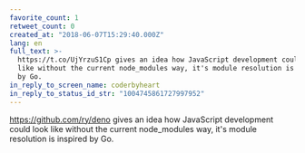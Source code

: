 ```yaml
---
favorite_count: 1
retweet_count: 0
created_at: "2018-06-07T15:29:40.000Z"
lang: en
full_text: >-
  https://t.co/UjYrzuS1Cp gives an idea how JavaScript development could look
  like without the current node_modules way, it's module resolution is inspired
  by Go.
in_reply_to_screen_name: coderbyheart
in_reply_to_status_id_str: "1004745861727997952"
---
```


<https://github.com/ry/deno> gives an idea how JavaScript development could look
like without the current node_modules way, it's module resolution is inspired by
Go.
